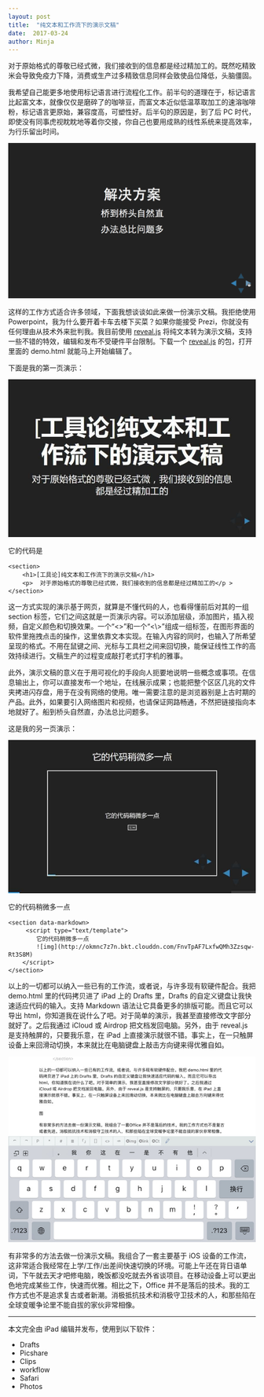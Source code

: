 ```yaml
---
layout: post
title:  "纯文本和工作流下的演示文稿"
date:  2017-03-24
author: Minja
---
```


对于原始格式的尊敬已经式微，我们接收到的信息都是经过精加工的。既然吃精致米会导致免疫力下降，消费或生产过多精致信息同样会致使品位降低，头脑僵固。

我希望自己能更多地使用标记语言进行流程化工作。前半句的道理在于，标记语言比起富文本，就像仅仅是磨碎了的咖啡豆，而富文本近似低温萃取加工的速溶咖啡粉，标记语言更原始，兼容度高，可塑性好。后半句的原因是，到了后 PC 时代，即使没有同事虎视眈眈地等着你交接，你自己也要用成熟的线性系统来提高效率，为行乐留出时间。

![title](https://raw.githubusercontent.com/BlackwinMin/blackwinmin.github.io/master/lib/2017-03-24-纯文本和工作流下的演示文稿/006tNc79gy1fhgugxhnn1g30sh0huh15.gif)

这样的工作方式适合许多领域，下面我想谈谈如此来做一份演示文稿。我拒绝使用 Powerpoint，我为什么要开着卡车去楼下买菜？如果你能接受 Prezi，你就没有任何理由从技术外来批判我。我目前使用 [reveal.js](http://lab.hakim.se/reveal-js/#/) 将纯文本转为演示文稿，支持一些不错的特效，编辑和发布不受硬件平台限制。下载一个 [reveal.js](http://lab.hakim.se/reveal-js/#/) 的包，打开里面的 demo.html 就能马上开始编辑了。

下面是我的第一页演示：

![title](https://raw.githubusercontent.com/BlackwinMin/blackwinmin.github.io/master/lib/2017-03-24-纯文本和工作流下的演示文稿/006tNc79gy1fhguh4peikj30m80e63z3.jpg)

它的代码是

```
<section>
	<h1>[工具论]纯文本和工作流下的演示文稿</h1>
	<p>  对于原始格式的尊敬已经式微，我们接收到的信息都是经过精加工的</p >
</section>
```

这一方式实现的演示基于网页，就算是不懂代码的人，也看得懂前后对其的一组 section 标签，它们之间这就是一页演示内容。可以添加层级，添加图片，插入视频，自定义颜色和切换效果。一个“<>”和一个“<\\>”组成一组标签，在图形界面的软件里拖拽点击的操作，这里依靠文本实现。在输入内容的同时，也输入了所希望呈现的格式。不用在鼠键之间、光标与工具栏之间来回切换，能保证线性工作的高效持续进行。文稿生产的过程变成敲打老式打字机的雅事。

此外，演示文稿的意义在于用可视化的手段向人扼要地说明一些概念或事项。在信息输出上，你可以直接发布一个地址，在线展示成果；也能把整个区区几兆的文件夹拷进闪存盘，用于在没有网络的使用。唯一需要注意的是浏览器别是上古时期的产品。此外，如果要引入网络图片和视频，也请保证网路畅通，不然把链接指向本地就好了。船到桥头自然直，办法总比问题多。

这是我的另一页演示：

![title](https://raw.githubusercontent.com/BlackwinMin/blackwinmin.github.io/master/lib/2017-03-24-纯文本和工作流下的演示文稿/006tNc79gy1fhguhaz8i1j30m80dr74a.jpg)

它的代码稍微多一点

```
<section data-markdown>
	 <script type="text/template">
		它的代码稍微多一点
		![img](http://okmnc7z7n.bkt.clouddn.com/FnvTpAF7LxfwQMh3Zzsqw-Rt3S8M)
	</script>
</section>
```
以上的一切都可以纳入一些已有的工作流，或者说，与许多现有软硬件配合。我把 demo.html 里的代码拷贝进了 iPad 上的 Drafts 里，Drafts 的自定义键盘让我快速适应代码的输入。支持 Markdown 语法让它具备更多的排版可能。而且它可以导出 html，你知道我在说什么了吧。对于简单的演示，我甚至直接修改文字部分就好了。之后我通过 iCloud 或 Airdrop 把文档发回电脑。另外，由于 reveal.js 是支持触屏的，只要我乐意，在 iPad 上直接演示就很不错。事实上，在一只触屏设备上来回滑动切换，本来就比在电脑键盘上敲击方向键来得优雅自如。

![title](https://raw.githubusercontent.com/BlackwinMin/blackwinmin.github.io/master/lib/2017-03-24-纯文本和工作流下的演示文稿/006tNc79gy1fhguhklfgqj30hs0dcjui.jpg)

有非常多的方法去做一份演示文稿。我组合了一套主要基于 iOS 设备的工作流，这非常适合我经常在上学/工作/出差间快速切换的环境。可能上午还在背日语单词，下午就去天才吧修电脑，晚饭都没吃就去外省谈项目。在移动设备上可以更出色地完成某些工作，快速而优雅。相比之下，Office 并不是落后的技术。我的工作方式也不是追求复古或者新潮。消极抵抗技术和消极守卫技术的人，和那些陷在全球变暖争论里不能自拔的家伙非常相像。

****

本文完全由 iPad 编辑并发布，使用到以下软件：

* Drafts
* Picshare
* Clips
* workflow
* Safari
* Photos
